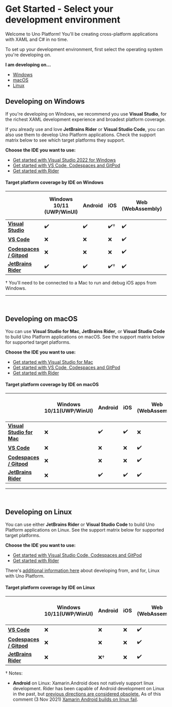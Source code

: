 # Get Started - Select your development environment

Welcome to Uno Platform! You'll be creating cross-platform applications with XAML and C# in no time.

To set up your development environment, first select the operating system you're developing on.

**I am developing on...**

 - [Windows](#developing-on-windows)
 - [macOS](#developing-on-macos)
 - [Linux](#developing-on-linux)

 ## Developing on Windows

If you're developing on Windows, we recommend you use **Visual Studio**, for the richest XAML development experience and broadest platform coverage. 

If you already use and love **JetBrains Rider** or **Visual Studio Code**, you can also use them to develop Uno Platform applications. Check the support matrix below to see which target platforms they support.

**Choose the IDE you want to use:**

 - [Get started with Visual Studio 2022 for Windows](get-started-vs-2022.md)
 - [Get started with VS Code, Codespaces and GitPod](get-started-vscode.md)
 - [Get started with Rider](get-started-rider.md)

 #### Target platform coverage by IDE on Windows

|                                                  | Windows 10/11 (UWP/WinUI)  | Android | iOS | Web (WebAssembly) | macOS (Xamarin) | macOS (Skia-Gtk) | Linux (Skia-Gtk) | Windows 7+ (Skia-WPF) |
|--------------------------------------------------|----------------------------|---------|-----|-------------------|---------------- |------------------|------------------|-----------------------|
| [**Visual Studio**](get-started-vs.md)           | ✔️                         | ✔️     | ✔️† | ✔️               | ❌             | ✔️               | ✔️              | ✔️                   |
| [**VS Code**](get-started-vscode.md)             | ❌                         | ❌     | ❌  | ✔️               | ❌             | ✔️               | ✔️              | ✔️                   |
| [**Codespaces / Gitpod**](get-started-vscode.md) | ❌                         | ❌     | ❌  | ✔️               | ❌             | ✔️               | ✔️              | ✔️                   |
| [**JetBrains Rider**](get-started-rider.md)      | ✔️                         | ✔️     | ✔️† | ✔️               | ❌             | ✔️             | ✔️              | ✔️                   |


 † You'll need to be connected to a Mac to run and debug iOS apps from Windows.

 ***
 <br>

 ## Developing on macOS

You can use **Visual Studio for Mac**, **JetBrains Rider**, or **Visual Studio Code** to build Uno Platform applications on macOS. See the support matrix below for supported target platforms.

**Choose the IDE you want to use:**

 - [Get started with Visual Studio for Mac](get-started-vsmac.md)
 - [Get started with VS Code, Codespaces and GitPod](get-started-vscode.md)
 - [Get started with Rider](get-started-rider.md)

 #### Target platform coverage by IDE on macOS

|                                                   | Windows 10/11(UWP/WinUI)| Android | iOS | Web (WebAssembly) | macOS (Xamarin) | macOS (Skia-Gtk) | Linux (Skia-Gtk) | Windows 7+ (Skia-WPF) |
|---------------------------------------------------|-------------------------|---------|-----|-------------------|-------|--------|-------------------|-----------------------|
| [**Visual Studio for Mac**](get-started-vsmac.md) | ❌                      | ✔️     | ✔️ | ❌                | ✔️    | ✔️    | ✔️               | ❌                   |
| [**VS Code**](get-started-vscode.md)              | ❌                      | ❌     | ❌ | ✔️                | ❌    | ✔️    | ✔️               | ❌                   |
| [**Codespaces / Gitpod**](get-started-vscode.md)  | ❌                      | ❌     | ❌ | ✔️                | ❌    | ✔️    | ✔️               | ✔️                   |
| [**JetBrains Rider**](get-started-rider.md)       | ❌                      | ✔️     | ✔️ | ✔️                | ✔️    | ✔️    | ✔️               | ❌                   |

***
 <br>

 ## Developing on Linux

 You can use either **JetBrains Rider** or **Visual Studio Code** to build Uno Platform applications on Linux. See the support matrix below for supported target platforms.
 
**Choose the IDE you want to use:**

 - [Get started with Visual Studio Code, Codespaces and GitPod](get-started-vscode.md)
  - [Get started with Rider](get-started-rider.md)

 There's [additional information here](get-started-with-linux.md) about developing from, and for, Linux with Uno Platform.

 #### Target platform coverage by IDE on Linux

|                                                   | Windows 10/11(UWP/WinUI)| Android | iOS | Web (WebAssembly) | macOS (Xamarin) | macOS (Skia-Gtk) | Linux (Skia-Gtk) | Windows 7+ (Skia-WPF) |
|---------------------------------------------------|------------------------|---------|-----|--------------------|-------|-------|------------------|-----------------------|
| [**VS Code**](get-started-vscode.md)              | ❌                    | ❌      | ❌  | ✔️                | ❌  | ✔️   | ✔️              | ❌                    |
| [**Codespaces / Gitpod**](get-started-vscode.md)  | ❌                    | ❌      | ❌  | ✔️                | ❌  | ✔️   | ✔️              | ✔️                    |
| [**JetBrains Rider**](get-started-rider.md)       | ❌                    | ❌†      | ❌  | ✔️                | ❌  | ✔️   | ✔️              | ❌                    |

† Notes:

* **Android** on Linux: Xamarin.Android does not natively support linux development. Rider has been capable of Android development on Linux in the past, but [previous directions are considered obsolete.](https://rider-support.jetbrains.com/hc/en-us/articles/360000557259--Obsolete-How-to-develop-Xamarin-Android-applications-on-Linux-with-Rider) As of this comment (3 Nov 2021) [Xamarin Android builds on linux fail](https://github.com/xamarin/xamarin-android).
